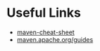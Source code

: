 # Useful Links

<ul>
  <li> <a href="https://www.jrebel.com/blog/maven-cheat-sheet">maven-cheat-sheet</a> </li>
  <li> <a href="http://maven.apache.org/guides/">maven.apache.org/guides</a></li>
</ul>

